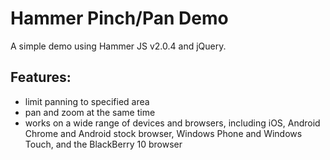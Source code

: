 # Hammer Pinch/Pan Demo #

A simple demo using Hammer JS v2.0.4 and jQuery.

## Features: ##
* limit panning to specified area
* pan and zoom at the same time
* works on a wide range of devices and browsers, including iOS, Android Chrome and Android stock browser, Windows Phone and Windows Touch, and the BlackBerry 10 browser
